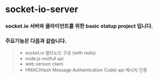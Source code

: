 # socket-io-server

### socket.io 서버와 클라이언트를 위한 basic statup project 입니다.
### 주요기능은 다음과 같습니다.

>* socket.io 멀티노드 구성 (with redis)
>* node.js restfull api
>* web version client 
>* HMAC(Hash Message Authentication Code) api 메시지 인증 
